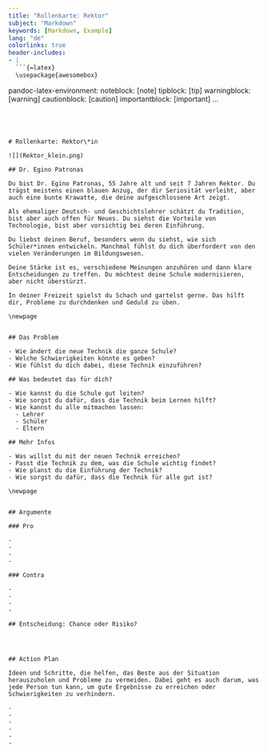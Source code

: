 ```yaml
---
title: "Rollenkarte: Rektor"
subject: "Markdown"
keywords: [Markdown, Example]
lang: "de"
colorlinks: true
header-includes:
- |
  ```{=latex}
  \usepackage{awesomebox}
  ```
pandoc-latex-environment:
  noteblock: [note]
  tipblock: [tip]
  warningblock: [warning]
  cautionblock: [caution]
  importantblock: [important]
...
```




# Rollenkarte: Rektor\*in

![](Rektor_klein.png)

## Dr. Egino Patronas

Du bist Dr. Egino Patronas, 55 Jahre alt und seit 7 Jahren Rektor. Du trägst meistens einen blauen Anzug, der dir Seriosität verleiht, aber auch eine bunte Krawatte, die deine aufgeschlossene Art zeigt.

Als ehemaliger Deutsch- und Geschichtslehrer schätzt du Tradition, bist aber auch offen für Neues. Du siehst die Vorteile von Technologie, bist aber vorsichtig bei deren Einführung.

Du liebst deinen Beruf, besonders wenn du siehst, wie sich Schüler*innen entwickeln. Manchmal fühlst du dich überfordert von den vielen Veränderungen im Bildungswesen.

Deine Stärke ist es, verschiedene Meinungen anzuhören und dann klare Entscheidungen zu treffen. Du möchtest deine Schule modernisieren, aber nicht überstürzt.

In deiner Freizeit spielst du Schach und gartelst gerne. Das hilft dir, Probleme zu durchdenken und Geduld zu üben.

\newpage


## Das Problem

- Wie ändert die neue Technik die ganze Schule?
- Welche Schwierigkeiten könnte es geben?
- Wie fühlst du dich dabei, diese Technik einzuführen?

## Was bedeutet das für dich?

- Wie kannst du die Schule gut leiten?
- Wie sorgst du dafür, dass die Technik beim Lernen hilft?
- Wie kannst du alle mitmachen lassen:
  - Lehrer
  - Schüler
  - Eltern

## Mehr Infos

- Was willst du mit der neuen Technik erreichen?
- Passt die Technik zu dem, was die Schule wichtig findet?
- Wie planst du die Einführung der Technik?
- Wie sorgst du dafür, dass die Technik für alle gut ist?

\newpage


## Argumente

### Pro

-
-
-
-

### Contra

-
-
-
-

## Entscheidung: Chance oder Risiko?




## Action Plan

Ideen und Schritte, die helfen, das Beste aus der Situation herauszuholen und Probleme zu vermeiden. Dabei geht es auch darum, was jede Person tun kann, um gute Ergebnisse zu erreichen oder Schwierigkeiten zu verhindern.

-
-
-
-
-
-
